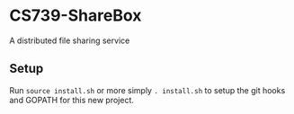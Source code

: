 CS739-ShareBox
==============

A distributed file sharing service

## Setup
Run `source install.sh` or more simply `. install.sh` to setup the git hooks and GOPATH for this new project.

